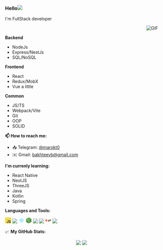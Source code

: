 ### Hello<img src="https://media.giphy.com/media/hvRJCLFzcasrR4ia7z/giphy.gif" width="30px">

I'm FullStack developer 

<img align="right" alt="GIF" style="float: top" src="https://cs8.pikabu.ru/post_img/2016/04/09/9/1460216158134289433.gif"  height="400" /> 

<br>

**Backend**
 - NodeJs
 - Express/NestJs
 - SQL/NoSQL

**Frontend**
 - React
 - Redux/MobX
 - Vue a little

**Common**
 - JS/TS
 - Webpack/Vite
 - Git
 - OOP
 - SOLID
 
**📫 How to reach me:**
- 📥 Telegram: [@marokt0](https://t.me/marokt0)
- ✉️ Gmail: bakhteevb@gmail.com
<!-- - 📄 [Resume](https://drive.google.com/file/d/15wP_UR3pnJ0VNBwEyZSt_eGEf27pZMIj/view?usp=sharing) -->

**I'm currenly learning:**
- React Native
- NextJS
- ThreeJS
- Java
- Kotlin
- Spring

**Languages and Tools:**  

<code><img height="20" src="https://raw.githubusercontent.com/github/explore/80688e429a7d4ef2fca1e82350fe8e3517d3494d/topics/javascript/javascript.png"></code>
<code><img height="20" src="https://encrypted-tbn0.gstatic.com/images?q=tbn:ANd9GcS5JrZs7egEq8hA4CrEMvJgdNywa8k-ShYMlLKwo-UOTmFyvRos47JoE40LAQNdg6tuq5Q&usqp=CAU"></code>
<code><img height="20" src="https://raw.githubusercontent.com/github/explore/80688e429a7d4ef2fca1e82350fe8e3517d3494d/topics/react/react.png"></code>
<code><img height="20" src="https://raw.githubusercontent.com/github/explore/80688e429a7d4ef2fca1e82350fe8e3517d3494d/topics/nodejs/nodejs.png"></code>
<code><img height="20" src="https://raw.githubusercontent.com/d3v0ps/angular-nest-starter/master/apps/app/src/assets/shield.png"></code>
<code><img height="20" src="https://upload.wikimedia.org/wikipedia/commons/thumb/1/17/GraphQL_Logo.svg/768px-GraphQL_Logo.svg.png"></code>
<code><img height="20" src="https://raw.githubusercontent.com/github/explore/80688e429a7d4ef2fca1e82350fe8e3517d3494d/topics/git/git.png"></code>
<code><img height="20" src="https://icon-library.com/images/java-icon-images/java-icon-images-6.jpg"></code>


📈 **My GitHub Stats:**

<div align="center">

  [<img align="top" src="https://github-readme-stats.vercel.app/api?username=Bakhteev&show_icons=true&hide_border=true&theme=radical&disable_animations=false"/>](https://github.com/Bakhteev)
  [<img src="https://github-readme-stats.vercel.app/api/top-langs/?username=Bakhteev&hide_border=true&theme=radical&disable_animations=false"/>](https://github.com/Bakhteev)

</div>


